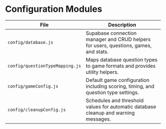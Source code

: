 # Configuration Modules

| File | Description |
| --- | --- |
| `config/database.js` | Supabase connection manager and CRUD helpers for users, questions, games, and stats. |
| `config/questionTypeMapping.js` | Maps database question types to game formats and provides utility helpers. |
| `config/gameConfig.js` | Default game configuration including scoring, timing, and question type settings. |
| `config/cleanupConfig.js` | Schedules and threshold values for automatic database cleanup and warning messages. |
